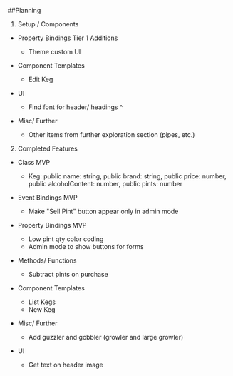 ##Planning

1. Setup / Components

  * Property Bindings
    Tier 1 Additions
    - Theme custom UI

  * Component Templates
    - Edit Keg

  * UI
    - Find font for header/ headings ^

  * Misc/ Further
    - Other items from further exploration section (pipes, etc.)

2. Completed Features
  * Class
    MVP
    - Keg: public name: string, public brand: string, public price: number, public alcoholContent: number, public pints: number

  * Event Bindings
    MVP
    - Make "Sell Pint" button appear only in admin mode

  * Property Bindings
    MVP
    - Low pint qty color coding
    - Admin mode to show buttons for forms

  * Methods/ Functions
    - Subtract pints on purchase

  * Component Templates
    - List Kegs    
    - New Keg

  * Misc/ Further
    - Add guzzler and gobbler (growler and large growler)

  * UI
    - Get text on header image
